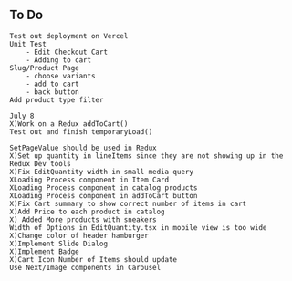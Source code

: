 ## To Do
    Test out deployment on Vercel
    Unit Test
        - Edit Checkout Cart
        - Adding to cart
    Slug/Product Page
        - choose variants
        - add to cart
        - back button
    Add product type filter

    July 8
    X)Work on a Redux addToCart()
    Test out and finish temporaryLoad()
    
    SetPageValue should be used in Redux
    X)Set up quantity in lineItems since they are not showing up in the Redux Dev tools
    X)Fix EditQuantity width in small media query
    XLoading Process component in Item Card
    XLoading Process component in catalog products
    XLoading Process component in addToCart button
    X)Fix Cart summary to show correct number of items in cart 
    X)Add Price to each product in catalog
    X) Added More products with sneakers
    Width of Options in EditQuantity.tsx in mobile view is too wide
    X)Change color of header hamburger
    X)Implement Slide Dialog
    X)Implement Badge
    X)Cart Icon Number of Items should update
    Use Next/Image components in Carousel